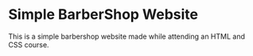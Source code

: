# Simple BarberShop Website
This is a simple barbershop website made while attending an HTML and CSS course.
